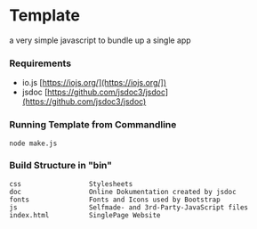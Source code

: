 # Template
a very simple javascript to bundle up a single app

### Requirements
- io.js [https://iojs.org/](https://iojs.org/])
- jsdoc [https://github.com/jsdoc3/jsdoc](https://github.com/jsdoc3/jsdoc)

### Running Template from Commandline

    node make.js

### Build Structure in "bin"

    css                 Stylesheets
    doc                 Online Dokumentation created by jsdoc
    fonts               Fonts and Icons used by Bootstrap
    js                  Selfmade- and 3rd-Party-JavaScript files
    index.html          SinglePage Website
